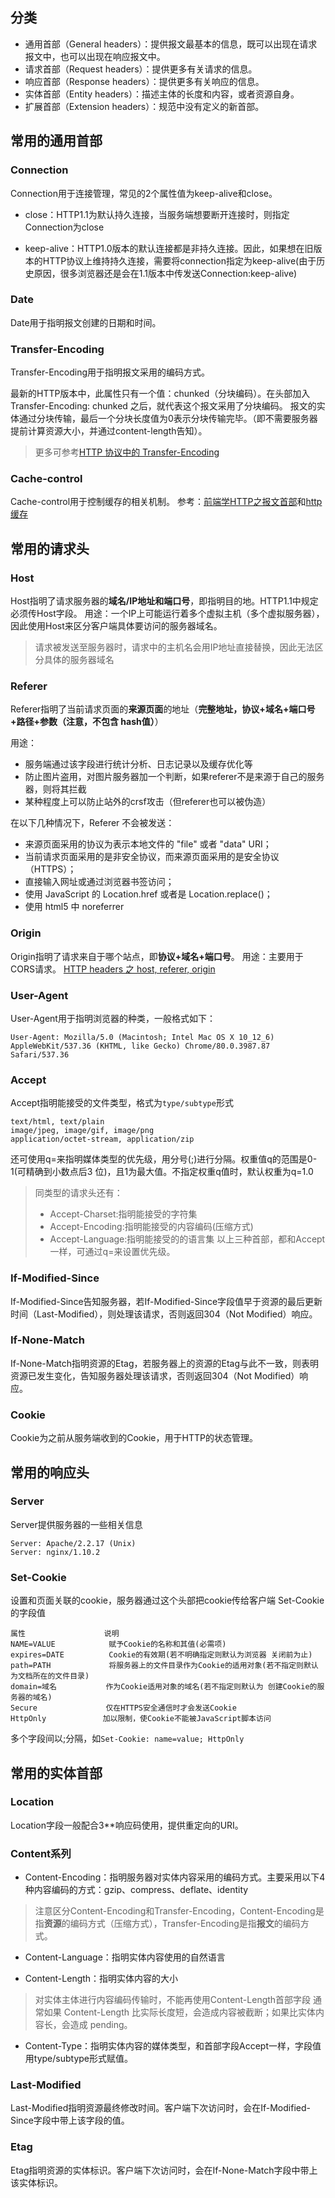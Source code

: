 ## 分类
* 通用首部（General headers）：提供报文最基本的信息，既可以出现在请求报文中，也可以出现在响应报文中。
* 请求首部（Request headers）：提供更多有关请求的信息。
* 响应首部（Response headers）：提供更多有关响应的信息。
* 实体首部（Entity headers）：描述主体的长度和内容，或者资源自身。
* 扩展首部（Extension headers）：规范中没有定义的新首部。

## 常用的通用首部
### Connection
Connection用于连接管理，常见的2个属性值为keep-alive和close。

* close：HTTP1.1为默认持久连接，当服务端想要断开连接时，则指定Connection为close

* keep-alive：HTTP1.0版本的默认连接都是非持久连接。因此，如果想在旧版本的HTTP协议上维持持久连接，需要将connection指定为keep-alive(由于历史原因，很多浏览器还是会在1.1版本中传发送Connection:keep-alive)
### Date
Date用于指明报文创建的日期和时间。
### Transfer-Encoding
Transfer-Encoding用于指明报文采用的编码方式。

最新的HTTP版本中，此属性只有一个值：chunked（分块编码）。在头部加入 Transfer-Encoding: chunked 之后，就代表这个报文采用了分块编码。
报文的实体通过分块传输，最后一个分块长度值为0表示分块传输完毕。（即不需要服务器提前计算资源大小，并通过content-length告知）。
> 更多可参考[HTTP 协议中的 Transfer-Encoding](https://imququ.com/post/transfer-encoding-header-in-http.html)
### Cache-control
Cache-control用于控制缓存的相关机制。
参考：[前端学HTTP之报文首部](https://www.cnblogs.com/xiaohuochai/p/6159326.html#anchor3)和[http缓存](./http缓存.md)


## 常用的请求头
### Host
Host指明了请求服务器的**域名/IP地址和端口号**，即指明目的地。HTTP1.1中规定必须传Host字段。
用途：一个IP上可能运行着多个虚拟主机（多个虚拟服务器），因此使用Host来区分客户端具体要访问的服务器域名。
>请求被发送至服务器时，请求中的主机名会用IP地址直接替换，因此无法区分具体的服务器域名
### Referer
Referer指明了当前请求页面的**来源页面**的地址（**完整地址，协议+域名+端口号+路径+参数（注意，不包含 hash值）**）

用途：
* 服务端通过该字段进行统计分析、日志记录以及缓存优化等
* 防止图片盗用，对图片服务器加一个判断，如果referer不是来源于自己的服务器，则将其拦截
* 某种程度上可以防止站外的crsf攻击（但referer也可以被伪造）

在以下几种情况下，Referer 不会被发送：

* 来源页面采用的协议为表示本地文件的 "file" 或者 "data" URI；
* 当前请求页面采用的是非安全协议，而来源页面采用的是安全协议（HTTPS）；
* 直接输入网址或通过浏览器书签访问；
* 使用 JavaScript 的 Location.href 或者是 Location.replace()；
* 使用 html5 中 noreferrer

### Origin
Origin指明了请求来自于哪个站点，即**协议+域名+端口号**。
用途：主要用于CORS请求。
[HTTP headers 之 host, referer, origin](https://juejin.im/post/5d8dd391f265da5b991d4b39)

### User-Agent

User-Agent用于指明浏览器的种类，一般格式如下：
```
User-Agent: Mozilla/5.0 (Macintosh; Intel Mac OS X 10_12_6) AppleWebKit/537.36 (KHTML, like Gecko) Chrome/80.0.3987.87 Safari/537.36
```
### Accept

Accept指明能接受的文件类型，格式为`type/subtype`形式
```
text/html, text/plain
image/jpeg, image/gif, image/png
application/octet-stream, application/zip
```
还可使用q=来指明媒体类型的优先级，用分号(;)进行分隔。权重值q的范围是0-1(可精确到小数点后3 位)，且1为最大值。不指定权重q值时，默认权重为q=1.0
> 同类型的请求头还有：
> * Accept-Charset:指明能接受的字符集
> * Accept-Encoding:指明能接受的内容编码(压缩方式)
> * Accept-Language:指明能接受的的语言集
> 以上三种首部，都和Accept一样，可通过q=来设置优先级。

### If-Modified-Since

If-Modified-Since告知服务器，若If-Modified-Since字段值早于资源的最后更新时间（Last-Modified），则处理该请求，否则返回304（Not Modified）响应。
### If-None-Match

If-None-Match指明资源的Etag，若服务器上的资源的Etag与此不一致，则表明资源已发生变化，告知服务器处理该请求，否则返回304（Not Modified）响应。
### Cookie

Cookie为之前从服务端收到的Cookie，用于HTTP的状态管理。


 
## 常用的响应头
### Server
Server提供服务器的一些相关信息
```
Server: Apache/2.2.17 (Unix)
Server: nginx/1.10.2
```
### Set-Cookie
设置和页面关联的cookie，服务器通过这个头部把cookie传给客户端
Set-Cookie的字段值
```
属性 　　　　　　　　　　说明
NAME=VALUE 　　　　　　 赋予Cookie的名称和其值(必需项)
expires=DATE    　　　 Cookie的有效期(若不明确指定则默认为浏览器 关闭前为止)
path=PATH 　　　　　　  将服务器上的文件目录作为Cookie的适用对象(若不指定则默认为文档所在的文件目录)
domain=域名 　　　　　　作为Cookie适用对象的域名(若不指定则默认为 创建Cookie的服务器的域名)
Secure 　　　　　　　　 仅在HTTPS安全通信时才会发送Cookie
HttpOnly 　　　　　　　加以限制，使Cookie不能被JavaScript脚本访问
```
多个字段间以;分隔，如`Set-Cookie: name=value; HttpOnly`


## 常用的实体首部
### Location
Location字段一般配合3**响应码使用，提供重定向的URI。
### Content系列
* Content-Encoding：指明服务器对实体内容采用的编码方式。主要采用以下4种内容编码的方式：gzip、compress、deflate、identity
> 注意区分Content-Encoding和Transfer-Encoding，Content-Encoding是指**资源**的编码方式（压缩方式），Transfer-Encoding是指**报文**的编码方式。
* Content-Language：指明实体内容使用的自然语言

* Content-Length：指明实体内容的大小
> 对实体主体进行内容编码传输时，不能再使用Content-Length首部字段
> 通常如果 Content-Length 比实际长度短，会造成内容被截断；如果比实体内容长，会造成 pending。
* Content-Type：指明实体内容的媒体类型，和首部字段Accept一样，字段值用type/subtype形式赋值。

### Last-Modified
Last-Modified指明资源最终修改时间。客户端下次访问时，会在If-Modified-Since字段中带上该字段的值。

### Etag
Etag指明资源的实体标识。客户端下次访问时，会在If-None-Match字段中带上该实体标识。

